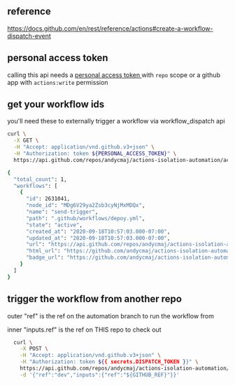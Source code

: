 ## reference

https://docs.github.com/en/rest/reference/actions#create-a-workflow-dispatch-event

## personal access token

calling this api needs a [ personal access token ](https://github.com/settings/tokens) with `repo` scope or a github app with `actions:write` permission

## get your workflow ids

you'll need these to externally trigger a workflow via workflow_dispatch api

```bash
curl \
  -X GET \
  -H "Accept: application/vnd.github.v3+json" \
  -H "Authorization: token ${PERSONAL_ACCESS_TOKEN}" \
  https://api.github.com/repos/andycmaj/actions-isolation-automation/actions/workflows

{
  "total_count": 1,
  "workflows": [
    {
      "id": 2631041,
      "node_id": "MDg6V29ya2Zsb3cyNjMxMDQx",
      "name": "send-trigger",
      "path": ".github/workflows/depoy.yml",
      "state": "active",
      "created_at": "2020-09-18T10:57:03.000-07:00",
      "updated_at": "2020-09-18T10:57:03.000-07:00",
      "url": "https://api.github.com/repos/andycmaj/actions-isolation-automation/actions/workflows/2631041",
      "html_url": "https://github.com/andycmaj/actions-isolation-automation/blob/dev/.github/workflows/depoy.yml",
      "badge_url": "https://github.com/andycmaj/actions-isolation-automation/workflows/send-trigger/badge.svg"
    }
  ]
}
```

## trigger the workflow from another repo

outer "ref" is the ref on the automation branch to run the workflow from

inner "inputs.ref" is the ref on THIS repo to check out 

```bash
  curl \
    -X POST \
    -H "Accept: application/vnd.github.v3+json" \
    -H "Authorization: token ${{ secrets.DISPATCH_TOKEN }}" \
    https://api.github.com/repos/andycmaj/actions-isolation-automation/actions/workflows/$WORKFLOW_ID/dispatches \
    -d '{"ref":"dev","inputs":{"ref":"${GITHUB_REF}"}}'
```